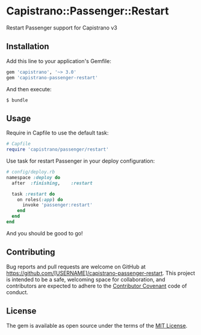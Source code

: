 # Capistrano::Passenger::Restart

Restart Passenger support for Capistrano v3

## Installation

Add this line to your application's Gemfile:

```ruby
gem 'capistrano', '~> 3.0'
gem 'capistrano-passenger-restart'
```

And then execute:

    $ bundle

## Usage

Require in Capfile to use the default task:

```ruby
# Capfile
require 'capistrano/passenger/restart'
```

Use task for restart Passenger in your deploy configuration:

```ruby
# config/deploy.rb
namespace :deploy do
  after  :finishing,    :restart

  task :restart do
    on roles(:app) do
      invoke 'passenger:restart'
    end
  end
end
```

And you should be good to go!


## Contributing

Bug reports and pull requests are welcome on GitHub at https://github.com/[USERNAME]/capistrano-passenger-restart. This project is intended to be a safe, welcoming space for collaboration, and contributors are expected to adhere to the [Contributor Covenant](http://contributor-covenant.org) code of conduct.


## License

The gem is available as open source under the terms of the [MIT License](http://opensource.org/licenses/MIT).
